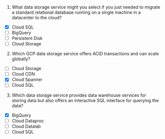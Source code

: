 1. What data storage service might you select if you just needed to migrate a standard relational database running on a single machine in a datacenter to the cloud?

- [X] Cloud SQL
- [ ] BigQuery
- [ ] Persistent Disk
- [ ] Cloud Storage

2. Which GCP data storage service offers ACID transactions and can scale globally?

- [ ] Cloud Storage
- [ ] Cloud CDN
- [X] Cloud Spanner
- [ ] Cloud SQL

3. Which data storage service provides data warehouse services for storing data but also offers an interactive SQL interface for querying the data?

- [X] BigQuery
- [ ] Cloud Dataproc
- [ ] Cloud Datalab
- [ ] Cloud SQL
